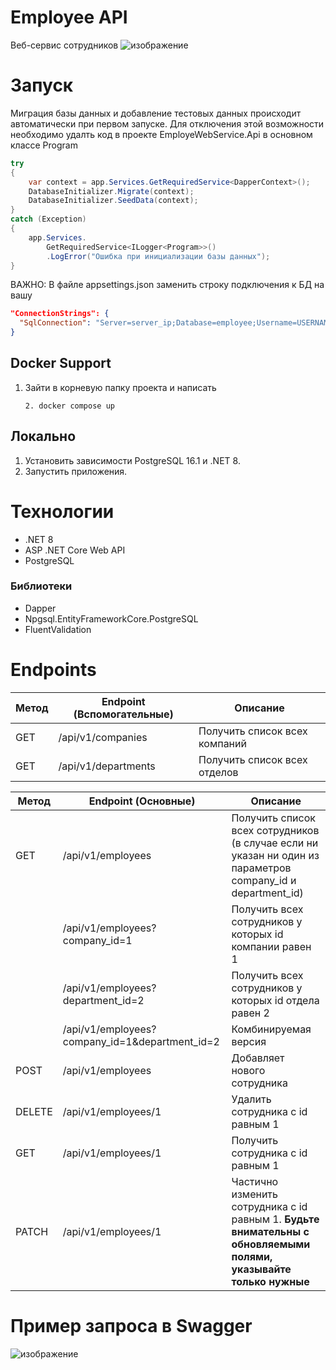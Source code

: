 # Employee API

Веб-сервис сотрудников
![изображение](https://github.com/Denis-A1zek/EmployeeWebService/assets/130150382/e87002e8-3211-43be-93e7-2ebf3fc3bae2)

# Запуск
Миграция базы данных и добавление тестовых данных происходит автоматически при первом запуске.
Для отключения этой возможности необходимо удалть код в проекте EmployeWebService.Api в основном классе Program
~~~ C#
try
{
    var context = app.Services.GetRequiredService<DapperContext>();
    DatabaseInitializer.Migrate(context);
    DatabaseInitializer.SeedData(context);
}
catch (Exception)
{
    app.Services.
        GetRequiredService<ILogger<Program>>()
        .LogError("Ошибка при инициализации базы данных");
}
~~~

ВАЖНО: В файле appsettings.json заменить строку подключения к БД на вашу
~~~ json
"ConnectionStrings": {
  "SqlConnection": "Server=server_ip;Database=employee;Username=USERNAME;Password=PASSWORD"
}
~~~
## Docker Support
1. Зайти в корневую папку проекта и написать
   ~~~
   2. docker compose up
   ~~~
## Локально
1. Установить зависимости PostgreSQL 16.1 и .NET 8.
2. Запустить приложения.

# Технологии

- .NET 8
- ASP .NET Core Web API
- PostgreSQL

### Библиотеки

- Dapper
- Npgsql.EntityFrameworkCore.PostgreSQL
- FluentValidation 

# Endpoints

|Метод| Endpoint (Вспомогательные) | Описание |
|---| ------------- | ------------- |
|GET| /api/v1/companies  | Получить список всех компаний   |
|GET| /api/v1/departments  | Получить список всех отделов |

|Метод| Endpoint (Основные) | Описание |
|----| ------------- | ------------- |
|GET| /api/v1/employees |Получить список всех сотрудников (в случае если ни указан ни один из параметров company_id и department_id) |
| | /api/v1/employees?company_id=1 | Получить всех сотрудников у которых id компании равен 1 |
| | /api/v1/employees?department_id=2 | Получить всех сотрудников у которых id отдела равен 2 |
| | /api/v1/employees?company_id=1&department_id=2 | Комбинируемая версия |
|POST| /api/v1/employees |Добавляет нового сотрудника |
|DELETE| /api/v1/employees/1 |Удалить сотрудника с id равным 1 |
|GET| /api/v1/employees/1 |Получить сотрудника с id равным 1|
|PATCH| /api/v1/employees/1 |Частично изменить сотрудника с id равным 1. **Будьте внимательны с обновляемыми полями, указывайте только нужные**|

# Пример запроса в Swagger
![изображение](https://github.com/Denis-A1zek/EmployeeWebService/assets/130150382/3758157e-b9dd-49ba-8afd-28dd8fc7f71d)
